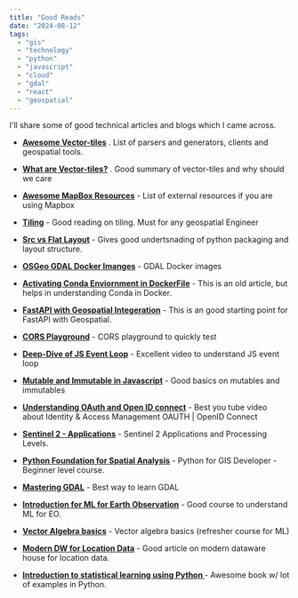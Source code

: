 ```yaml
---
title: "Good Reads"
date: "2024-08-12" 
tags:
  - "gis"
  - "technology"
  - "python"
  - "javascript"
  - "cloud"
  - "gdal"
  - "react"
  - "geospatial"
---
```


I'll share some of good technical articles and blogs which I came across.


- **[Awesome Vector-tiles](https://github.com/mapbox/awesome-vector-tiles)** . List of parsers and generators, clients and geospatial tools. 

- **[What are Vector-tiles?](https://www.maptiler.com/news/2019/02/what-are-vector-tiles-and-why-you-should-care/)** . Good summary of vector-tiles and why should we care


- **[Awesome MapBox Resources](https://github.com/chriswhong/awesome-mapbox-external-developer-resources
)** - List of external resources if you are using Mapbox

- **[Tiling](https://github.com/developmentseed/titiler)** - Good reading on tiling. Must for any geospatial Engineer

- **[Src vs Flat Layout](https://packaging.python.org/en/latest/discussions/src-layout-vs-flat-layout/)** - Gives good undertsnading of python packaging and layout structure. 

- **[OSGeo GDAL Docker Imanges](https://fossies.org/linux/gdal/docker/README.md/)** - GDAL Docker images 

- **[Activating Conda Enviornment in DockerFile](https://pythonspeed.com/articles/activate-conda-dockerfile/)** - This is an old article, but helps in understanding Conda in Docker.


- **[FastAPI with Geospatial Integeration](https://blog.stackademic.com/integrating-geospatial-data-into-your-api-with-fastapi-ceb8a9dc0cd3)** - This is an good starting point for FastAPI with Geospatial.

- **[CORS Playground](https://jakearchibald.com/2021/cors/playground/?prefillForm=1&requestMethod=GET&requestUseCORS=1&requestSendCredentials=&preflightStatus=204&preflightAllowOrigin=&preflightAllowCredentials=&preflightAllowMethods=&preflightAllowHeaders=&responseStatus=200&responseAllowOrigin=*&responseAllowCredentials=&responseExposeHeaders=)** - CORS playground to quickly test 


- **[Deep-Dive of JS Event Loop](https://www.youtube.com/watch?v=8aGhZQkoFbQ&t=19s)** - Excellent video to understand JS event loop 

- **[Mutable and Immutable in Javascript](https://blog.devgenius.io/mutable-and-immutable-in-javascript-78a3cbc6187c)** - Good basics on mutables and immutables


- **[Understanding OAuth and Open ID connect](https://www.youtube.com/watch?v=996OiexHze0)** - Best you tube video about Identity & Access Management  OAUTH | OpenID Connect

- **[Sentinel 2 - Applications](https://sentiwiki.copernicus.eu/web/s2-applications)** - Sentinel 2 Applications and Processing Levels.

-  **[Python Foundation for Spatial Analysis](https://courses.spatialthoughts.com/python-foundation.html)** - Python for GIS Developer - Beginner level course.

-  **[Mastering GDAL](https://courses.spatialthoughts.com/gdal-tools.html)** - Best way to learn GDAL 

- **[Introduction for ML for Earth Observation](https://eo-college.org/courses/introduction-to-machine-learning-for-earth-observation/)** - Good course to understand ML for EO.

-  **[Vector Algebra basics](https://www.youtube.com/playlist?list=PLpFwQ55AG3tSzLIlGqcgtqc7EWxlTmHuj)** - Vector algebra basics (refresher course for ML) 

- **[Modern DW for Location Data](https://www.honeycombmaps.com/blog/modern-delivery-data-warehouse-location-data-tutorial)** - Good article on modern dataware house for location data. 

- **[Introduction to statistical learning using Python ](https://www.statlearning.com/)** - Awesome book w/ lot of examples in Python.